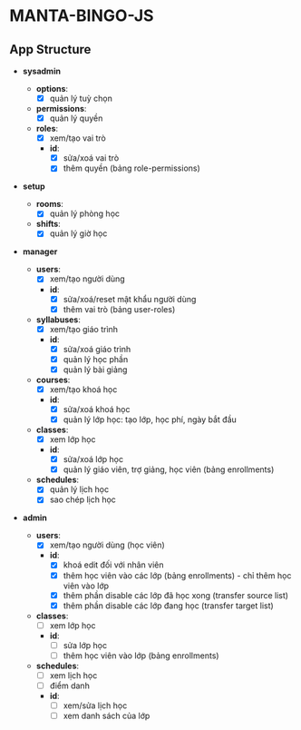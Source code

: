 # MANTA-BINGO-JS

## App Structure

- **sysadmin**

  - **options**:
    - [x] quản lý tuỳ chọn
  - **permissions**:
    - [x] quản lý quyền
  - **roles**:
    - [x] xem/tạo vai trò
    - **id**:
      - [x] sửa/xoá vai trò
      - [x] thêm quyền (bảng role-permissions)

- **setup**

  - **rooms**:
    - [x] quản lý phòng học
  - **shifts**:
    - [x] quản lý giờ học

- **manager**

  - **users**:
    - [x] xem/tạo người dùng
    - **id**:
      - [x] sửa/xoá/reset mật khẩu người dùng
      - [x] thêm vai trò (bảng user-roles)
  - **syllabuses**:
    - [x] xem/tạo giáo trình
    - **id**:
      - [x] sửa/xoá giáo trình
      - [x] quản lý học phần
      - [x] quản lý bài giảng
  - **courses**:
    - [x] xem/tạo khoá học
    - **id**:
      - [x] sửa/xoá khoá học
      - [x] quản lý lớp học: tạo lớp, học phí, ngày bắt đầu
  - **classes**:
    - [x] xem lớp học
    - **id**:
      - [x] sửa/xoá lớp học
      - [x] quản lý giáo viên, trợ giảng, học viên (bảng enrollments)
  - **schedules**:
    - [x] quản lý lịch học
    - [x] sao chép lịch học

- **admin**
  - **users**:
    - [x] xem/tạo người dùng (học viên)
    - **id**:
      - [x] khoá edit đối với nhân viên
      - [x] thêm học viên vào các lớp (bảng enrollments) - chỉ thêm học viên vào lớp
      - [x] thêm phần disable các lớp đã học xong (transfer source list)
      - [x] thêm phần disable các lớp đang học (transfer target list)
  - **classes**:
    - [ ] xem lớp học
    - **id**:
      - [ ] sửa lớp học
      - [ ] thêm học viên vào lớp (bảng enrollments)
  - **schedules**:
    - [ ] xem lịch học
    - [ ] điểm danh
    - **id**:
      - [ ] xem/sửa lịch học
      - [ ] xem danh sách của lớp
